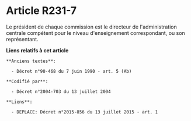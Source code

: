 # Article R231-7

Le président de chaque commission est le directeur de l'administration centrale compétent pour le niveau d'enseignement
correspondant, ou son représentant.

**Liens relatifs à cet article**

	**Anciens textes**:

	  - Décret n°90-468 du 7 juin 1990 - art. 5 (Ab)

	**Codifié par**:

	  - Décret n°2004-703 du 13 juillet 2004

	**Liens**:

	  - DEPLACE: Décret n°2015-856 du 13 juillet 2015 - art. 1
